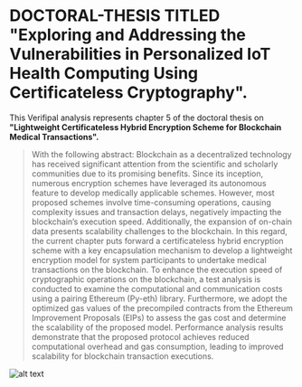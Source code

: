 # DOCTORAL-THESIS TITLED  **"Exploring and Addressing the Vulnerabilities in Personalized IoT Health Computing Using Certificateless Cryptography".**
This  Verifipal analysis represents chapter 5 of the doctoral thesis  on  **"Lightweight Certificateless Hybrid Encryption Scheme for Blockchain Medical Transactions".** 
> With the following abstract: Blockchain as a decentralized technology has received significant attention from the scientific and scholarly communities due to its promising benefits. Since its inception, numerous encryption schemes have leveraged its autonomous feature to develop medically applicable schemes. However, most proposed schemes involve time-consuming operations, causing complexity issues and transaction delays, negatively impacting the blockchain’s execution speed. Additionally, the expansion of on-chain data presents scalability challenges to the blockchain. In this regard, the current chapter puts forward a certificateless hybrid encryption scheme with a key encapsulation mechanism to develop a lightweight encryption model for system participants to undertake medical transactions on the blockchain. To enhance the execution speed of cryptographic operations on the blockchain, a test analysis is conducted to examine the computational and communication costs using a pairing Ethereum (Py-eth) library. Furthermore, we adopt the optimized gas values of the precompiled contracts from the Ethereum Improvement Proposals (EIPs) to assess the gas cost and determine the scalability of the proposed model. Performance analysis results demonstrate that the proposed protocol achieves reduced computational overhead and gas consumption, leading to improved scalability for blockchain transaction executions.

<!---
<img src="https://github.com/aaddobea/Doctoral-Thesis-Verifpal-Analysis/blob/main/Thesis.png" alt="alt text" title="image Title" width="150"/>
--->
![alt text](https://github.com/aaddobea/Doctoral-Thesis-Verifpal-Analysis/blob/main/Thesis.png)
